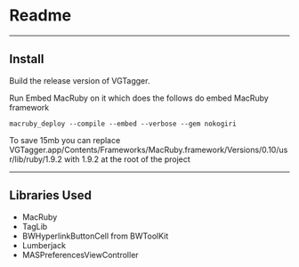 Readme
======


-------
Install
-------
Build the release version of VGTagger.

Run Embed MacRuby on it which does the follows do embed MacRuby framework

	macruby_deploy --compile --embed --verbose --gem nokogiri

To save 15mb you can replace 
  VGTagger.app/Contents/Frameworks/MacRuby.framework/Versions/0.10/usr/lib/ruby/1.9.2
with 1.9.2 at the root of the project

--------------
Libraries Used
--------------
* MacRuby
* TagLib 
* BWHyperlinkButtonCell from BWToolKit
* Lumberjack
* MASPreferencesViewController
